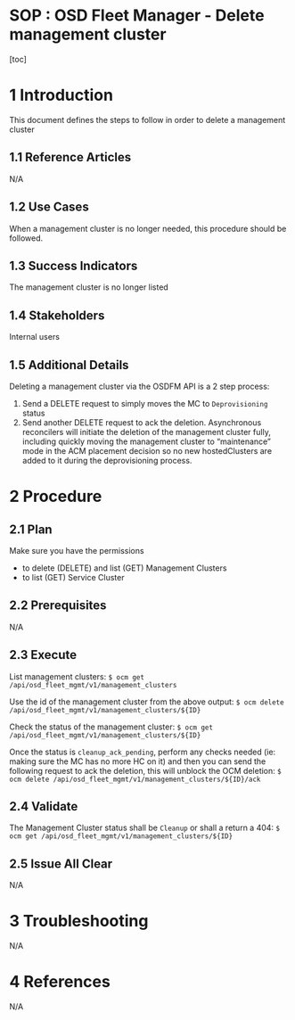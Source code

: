 # SOP : OSD Fleet Manager - Delete management cluster

 
[toc]
 
# 1 Introduction
 
This document defines the steps to follow in order to delete a management cluster
 
## 1.1 Reference Articles
 
N/A
 
## 1.2 Use Cases
 
When a management cluster is no longer needed, this procedure should be followed.

## 1.3 Success Indicators
 
The management cluster is no longer listed
 
## 1.4 Stakeholders
 
Internal users
 
## 1.5 Additional Details
 
Deleting a management cluster via the OSDFM API is a 2 step process:
1. Send a DELETE request to simply moves the MC to `Deprovisioning` status
2. Send another DELETE request to ack the deletion. 
Asynchronous reconcilers will initiate the deletion of the management cluster fully, including quickly moving the management cluster to “maintenance” mode in the ACM placement decision so no new hostedClusters are added to it during the deprovisioning process.
 
# 2 Procedure
 
## 2.1 Plan
 
Make sure you have the permissions
* to delete (DELETE) and list (GET) Management Clusters 
* to list (GET) Service Cluster
 
## 2.2 Prerequisites
 
N/A
 
## 2.3 Execute
 
List management clusters:
```$ ocm get /api/osd_fleet_mgmt/v1/management_clusters```

Use the id of the management cluster from the above output:
```$ ocm delete /api/osd_fleet_mgmt/v1/management_clusters/${ID}```

Check the status of the management cluster:
```$ ocm get /api/osd_fleet_mgmt/v1/management_clusters/${ID}```

Once the status is `cleanup_ack_pending`, perform any checks needed (ie: making sure the MC has no more HC on it) and then you can send the following request to ack the deletion, this will unblock the OCM deletion:
```$ ocm delete /api/osd_fleet_mgmt/v1/management_clusters/${ID}/ack```

 
## 2.4 Validate
 
The Management Cluster status shall be `Cleanup` or shall a return a 404:
```$ ocm get /api/osd_fleet_mgmt/v1/management_clusters/${ID}```
 
## 2.5 Issue All Clear
 
N/A
# 3 Troubleshooting
 
N/A 
# 4 References
 
N/A
